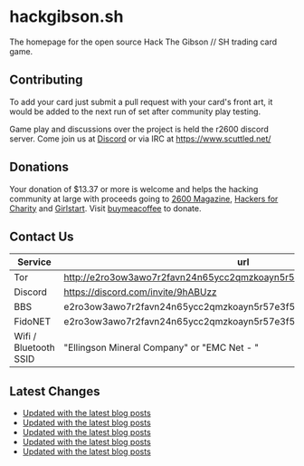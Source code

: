 # hackgibson.sh
The homepage for the open source Hack The Gibson // SH trading card game.


## Contributing

To add your card just submit a pull request with your card's front art, it would be added to the next run of set after community play testing.

Game play and discussions over the project is held the r2600 discord server. Come join us at [Discord](https://discord.com/invite/9hABUzz) or via IRC at https://www.scuttled.net/


## Donations

Your donation of $13.37 or more is welcome and helps the hacking community at large with proceeds going to [2600 Magazine](https://2600.com/), [Hackers for Charity](https://hackersforcharity.org) and [Girlstart](https://girlstart.org).  Visit [buymeacoffee](https://www.buymeacoffee.com/hackgibson.sh) to donate.


## Contact Us

Service | url
-|-
Tor | http://e2ro3ow3awo7r2favn24n65ycc2qmzkoayn5r57e3f56nvjwdcgg32ad.onion
Discord | https://discord.com/invite/9hABUzz
BBS | e2ro3ow3awo7r2favn24n65ycc2qmzkoayn5r57e3f56nvjwdcgg32ad.onion:23
FidoNET | e2ro3ow3awo7r2favn24n65ycc2qmzkoayn5r57e3f56nvjwdcgg32ad.onion:24554
Wifi / Bluetooth SSID | "Ellingson Mineral Company" or "EMC Net - <fidonet address>"

## Latest Changes
<!-- BLOG-POST-LIST:START -->
- [Updated with the latest blog posts](https://github.com/DFW2600/hackgibson.sh/commit/238d535d8bff1c9a7b5f9f8f77f002f6b88ff935)
- [Updated with the latest blog posts](https://github.com/DFW2600/hackgibson.sh/commit/93076ab84da1c8c09976c7a1b66bc26dad45da07)
- [Updated with the latest blog posts](https://github.com/DFW2600/hackgibson.sh/commit/192426a49aad4717e2623ab562f0ec03d35a3a46)
- [Updated with the latest blog posts](https://github.com/DFW2600/hackgibson.sh/commit/f4aa4839f5cceb8bab8716a3abdca7afefb1f418)
- [Updated with the latest blog posts](https://github.com/DFW2600/hackgibson.sh/commit/70d5275309b8b25992a4f014f9de6a80ed6aa3eb)
<!-- BLOG-POST-LIST:END -->
